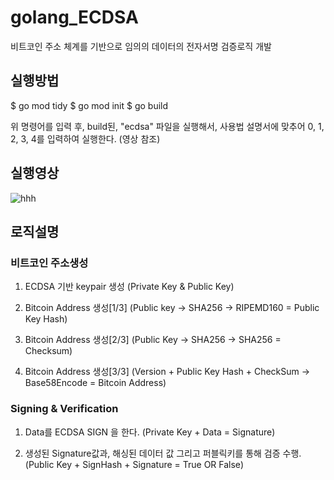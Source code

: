 
# golang_ECDSA

비트코인 주소 체계를 기반으로 임의의 데이터의 전자서명 검증로직 개발

## 실행방법

$ go mod tidy
$ go mod init
$ go build

위 명령어를 입력 후, build된, "ecdsa" 파일을 실행해서, 사용법 설명서에 맞추어 0, 1, 2, 3, 4를 입력하여 실행한다. (영상 참조)

## 실행영상

![hhh](https://user-images.githubusercontent.com/66409384/129011280-bfcbcfb6-8af3-49fd-ad5d-cad1e0303f13.gif)



## 로직설명

### 비트코인 주소생성

1. ECDSA 기반 keypair 생성 (Private Key & Public Key)

2. Bitcoin Address 생성[1/3] (Public key -> SHA256 -> RIPEMD160 = Public Key Hash)

3. Bitcoin Address 생성[2/3] (Public Key -> SHA256 -> SHA256 = Checksum)

4. Bitcoin Address 생성[3/3] (Version + Public Key Hash + CheckSum -> Base58Encode = Bitcoin Address)

### Signing & Verification

1. Data를 ECDSA SIGN 을 한다. (Private Key + Data = Signature)

2. 생성된 Signature값과, 해싱된 데이터 값 그리고 퍼블릭키를 통해 검증 수행. (Public Key + SignHash + Signature = True OR False)
